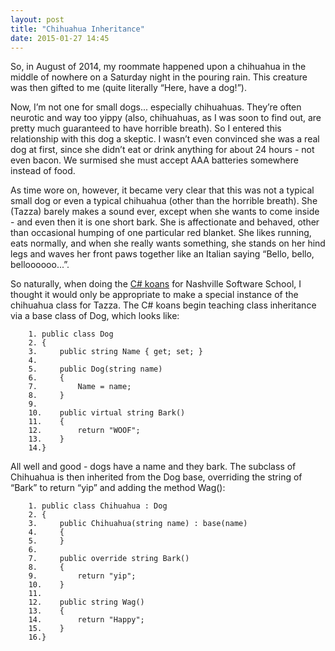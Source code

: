 ```yaml
---
layout: post
title: "Chihuahua Inheritance"
date: 2015-01-27 14:45
---
```

So, in August of 2014, my roommate happened upon a chihuahua in the middle of nowhere on a Saturday night in the pouring rain. This creature was then gifted to me (quite literally &ldquo;Here, have a dog!&rdquo;). 

Now, I&rsquo;m not one for small dogs... especially chihuahuas. They&rsquo;re often neurotic and way too yippy (also, chihuahuas, as I was soon to find out, are pretty much guaranteed to have horrible breath). So I entered this relationship with this dog a skeptic. I wasn&rsquo;t even convinced she was a real dog at first, since she didn&rsquo;t eat or drink anything for about 24 hours - not even bacon. We surmised she must accept AAA batteries somewhere instead of food. 

As time wore on, however, it became very clear that this was not a typical small dog or even a typical chihuahua (other than the horrible breath). She (Tazza) barely makes a sound ever, except when she wants to come inside - and even then it is one short bark. She is affectionate and behaved, other than occasional humping of one particular red blanket. She likes running, eats normally, and when she really wants something, she stands on her hind legs and waves her front paws together like an Italian saying &ldquo;Bello, bello, belloooooo...&rdquo;. 

So naturally, when doing the [C# koans](https://github.com/CoryFoy/DotNetKoans) for Nashville Software School, I thought it would only be appropriate to make a special instance of the chihuahua class for Tazza. The C# koans begin teaching class inheritance via a base class of Dog, which looks like:

        1. public class Dog
        2. {
        3.     public string Name { get; set; }
        4.
        5.     public Dog(string name)
        6.     {
        7.         Name = name;
        8.     }
        9. 
        10.    public virtual string Bark()
        11.    {
        12.        return "WOOF";
        13.    }
        14.}

All well and good - dogs have a name and they bark. The subclass of Chihuahua is then inherited from the Dog base, overriding the string of &ldquo;Bark&rdquo; to return &ldquo;yip&rdquo; and adding the method Wag():

        1. public class Chihuahua : Dog
        2. {
        3.     public Chihuahua(string name) : base(name)
        4.     {
        5.     }
        6. 
        7.     public override string Bark()
        8.     {
        9.         return "yip";
        10.    }
        11.
        12.    public string Wag()
        13.    {
        14.        return "Happy";
        15.    }
        16.}
